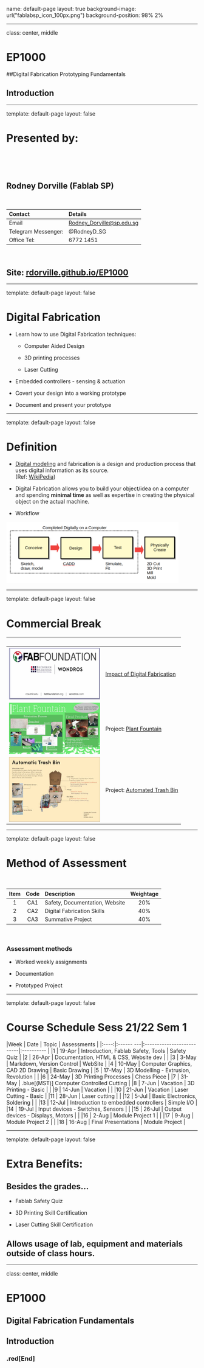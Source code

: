 
name: default-page
layout: true
background-image: url("fablabsp_icon_100px.png")
background-position: 98% 2%

---

class: center, middle

# EP1000

##Digital Fabrication Prototyping Fundamentals

## Introduction


---

template: default-page
layout: false

# Presented by:

&nbsp;

&nbsp;


## Rodney Dorville (Fablab SP)

&nbsp;

| Contact    | Details         |
|:-----      |:------     |
| Email     | Rodney_Dorville@sp.edu.sg |
| Telegram Messenger: | @RodneyD_SG    |
| Office Tel: | 6772 1451   |

&nbsp;

## Site: [rdorville.github.io/EP1000](https://rdorville.github.io/EP1000)


---

template: default-page
layout: false

# Digital Fabrication

- Learn how to use Digital Fabrication techniques:

    + Computer Aided Design

    + 3D printing processes

    + Laser Cutting

- Embedded controllers - sensing & actuation

- Covert your design into a working prototype

- Document and present your prototype

---
template: default-page
layout: false

# Definition

- [Digital modeling](https://en.wikipedia.org/wiki/Digital_modeling_and_fabrication) and fabrication is a design and production process that uses digital information as its source. <br>
(Ref: [WikiPedia](https://en.wikipedia.org/wiki/Digital_modeling_and_fabrication))

 - Digital Fabrication allows you to build your object/idea on a computer and spending **minimal time** as well as expertise in creating the physical object on the actual machine.

- Workflow

<img src="digfab_workflow.png" style="max-width:90%" />

---
template: default-page
layout: false

# Commercial Break

| &nbsp; | &nbsp; |
|-------|-------------|
| <a href="http://ng.cba.mit.edu/show/slide/16.08.fablabs.html" target=_blank><img src="fabfoundation_wondros.png" alt="Imapact of Digital Fabrication" style="width:240px" /></a> | [Impact of Digital Fabrication](http://ng.cba.mit.edu/show/slide/16.08.fablabs.html) |
| <a href="https://youtu.be/RoUjYUkv7RY" target=_blank><img src="plant_fountain.jpg" alt="Plant fountain" style="width:240px" /></a> | Project: [Plant Fountain](https://plsspeccify.github.io/EP1000/prj/watersystem.html) |
| <a href="https://youtu.be/QKJ9xVG0DyM" target=_blank><img src="trash_bin.jpg" alt="Automatic Trash Bin" style="width:240px" /></a> | Project: [Automated Trash Bin](https://daniellesoh.github.io/ep1000/prj/projects.html) |


---
template: default-page
layout: false

# Method of Assessment

&nbsp;

| Item  | Code | Description       | Weightage |
|:-----:|:----:|:------------------|:-----:|
| 1     | CA1  | Safety, Documentation, Website  | 20% |
| 2     | CA2  | Digital Fabrication Skills  | 40%|
| 3     | CA3  | Summative Project   | 40% |

&nbsp;

### Assessment methods

- Worked weekly assignments

- Documentation

- Prototyped Project

---
template: default-page
layout: false

# Course Schedule Sess 21/22 Sem 1

|Week  | Date      | Topic                     | Assessments |
|:----:|:------ ---|:--------------------------|:----------  |
|1     | 19-Apr  | Introduction, Fablab Safety, Tools  | Safety Quiz |
|2     | 26-Apr  | Documentation, HTML & CSS, Website dev | |
|3     | 3-May   | Markdown, Version Control      | WebSite |
|4     | 10-May  | Computer Graphics, CAD 2D Drawing | Basic Drawing |
|5     | 17-May  | 3D Modelling - Extrusion, Revolution | |
|6     | 24-May  | 3D Printing Processes |  Chess Piece |
|7     | 31-May  | .blue[(MST)] Computer Controlled Cutting |
|8     | 7-Jun   | Vacation  | 3D Printing - Basic | |
|9     | 14-Jun  | Vacation | |
|10    | 21-Jun  | Vacation | Laser Cutting - Basic |
|11    | 28-Jun  |  Laser cutting | |
|12    | 5-Jul   | Basic Electronics, Soldering | |
|13    | 12-Jul  | Introduction to embedded controllers | Simple I/O |
|14    | 19-Jul  | Input devices - Switches, Sensors | |
|15    | 26-Jul  | Output devices - Displays, Motors | |
|16    | 2-Aug   | Module Project 1 | |
|17    | 9-Aug   | Module Project 2 | |
|18    | 16-Aug  | Final Presentations | Module Project |

---
template: default-page
layout: false

# Extra Benefits:

## Besides the grades...

- Fablab Safety Quiz

- 3D Printing Skill Certification

- Laser Cutting Skill Certification

## Allows usage of lab, equipment and materials outside of class hours.


---
class: center, middle

# EP1000

## Digital Fabrication Fundamentals

## Introduction

### .red[End]

